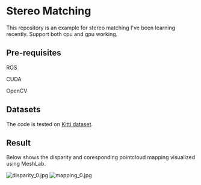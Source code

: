Stereo Matching
==================
This repository is an example for stereo matching I've been learning recently. Support both cpu and gpu working.

Pre-requisites
--------------
ROS

CUDA

OpenCV

Datasets
--------
The code is tested on [Kitti dataset](http://www.cvlibs.net/datasets/kitti/eval_stereo.php).

Result
-----
Below shows the disparity and coresponding pointcloud mapping visualized using MeshLab.

![disparity_0.jpg](https://github.com/hunterlew/stereo_matching/blob/master/example/disp_0.png)
![mapping_0.jpg](https://github.com/hunterlew/stereo_matching/blob/master/example/mapping_0.png)